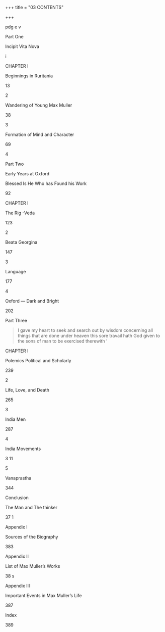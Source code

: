 +++
title = "03 CONTENTS"

+++


pdg e v 


Part One 

Incipit Vita Nova 

i 

CHAPTER I 

Beginnings in Ruritania 

13 

2 

Wandering of Young Max Muller 

38 

3 

Formation of Mind and Character 

69 

4 

Part Two 

Early Years at Oxford 

Blessed Is He Who has Found his Work 

92 

CHAPTER I 

The Rig -Veda 

123 

2 

Beata Georgina 

147 

3 

Language 

177 

4 

Oxford — Dark and Bright 

202 


Part Three  

> I gave my heart to seek and search out by 
wisdom concerning all things that are done under heaven 
this sore travail hath God given to the sons of man to be 
exercised therewith ’ 


CHAPTER I 

Polemics Political and Scholarly 

239 

2 

Life, Love, and Death 

265 

3 

India Men 

287 

4 

India Movements 

3 11 

5 

Vanaprastha 

344 

Conclusion 

The Man and The thinker 

37 1 

Appendix I 

Sources of the Biography 

383 

Appendix II 

List of Max Muller’s Works 

38 s 

Appendix III 

Important Events in Max Muller’s Life 

387 


Index 

389 



